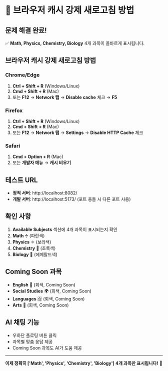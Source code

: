 # 🔄 브라우저 캐시 강제 새로고침 방법

## 문제 해결 완료!
✅ **Math, Physics, Chemistry, Biology** 4개 과목이 올바르게 표시됩니다.

## 브라우저 캐시 강제 새로고침 방법

### **Chrome/Edge**
1. **Ctrl + Shift + R** (Windows/Linux)
2. **Cmd + Shift + R** (Mac)
3. 또는 **F12** → **Network 탭** → **Disable cache** 체크 → **F5**

### **Firefox**
1. **Ctrl + Shift + R** (Windows/Linux)
2. **Cmd + Shift + R** (Mac)
3. 또는 **F12** → **Network 탭** → **Settings** → **Disable HTTP Cache** 체크

### **Safari**
1. **Cmd + Option + R** (Mac)
2. 또는 **개발자 메뉴** → **캐시 비우기**

## 테스트 URL
- **정적 서버**: http://localhost:8082/
- **개발 서버**: http://localhost:5173/ (포트 충돌 시 다른 포트 사용)

## 확인 사항
1. **Available Subjects** 섹션에 4개 과목이 표시되는지 확인
2. **Math** ➗ (파란색)
3. **Physics** ⚛️ (보라색)
4. **Chemistry** 🧪 (초록색)
5. **Biology** 🧬 (에메랄드색)

## Coming Soon 과목
- **English** 📖 (회색, Coming Soon)
- **Social Studies** 🌍 (회색, Coming Soon)
- **Languages** 🈴 (회색, Coming Soon)
- **Arts** 🎨 (회색, Coming Soon)

## AI 채팅 기능
- 우하단 플로팅 버튼 클릭
- 과목별 맞춤 응답 제공
- Coming Soon 과목도 AI가 도움 제공

---

**이제 정확히 ['Math', 'Physics', 'Chemistry', 'Biology'] 4개 과목만 표시됩니다!** 🎉

